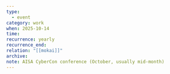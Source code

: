 ```yaml
---
type:
  - event
category: work
when: 2025-10-14
time:
recurrence: yearly
recurrence_end:
relation: "[[mokai]]"
archive:
note: AISA CyberCon conference (October, usually mid-month)
---
```

